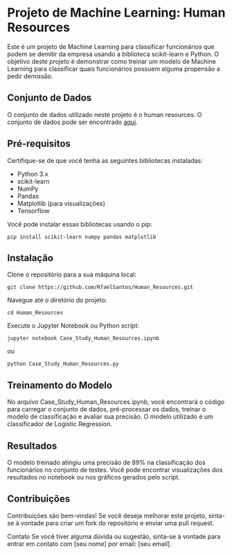 # Projeto de Machine Learning: Human Resources

Este é um projeto de Machine Learning para classificar funcionários que podem se demitir da empresa usando a biblioteca scikit-learn e Python. O objetivo deste projeto é demonstrar como treinar um modelo de Machine Learning para classificar quais funcionários possuem alguma propensão a pedir demissão.

## Conjunto de Dados
O conjunto de dados utilizado neste projeto é o human resources. O conjunto de dados pode ser encontrado [aqui](https://www.kaggle.com/pavansubhasht/ibm-hr-analytics-attrition-dataset).

## Pré-requisitos
Certifique-se de que você tenha as seguintes bibliotecas instaladas:

- Python 3.x
- scikit-learn
- NumPy
- Pandas
- Matplotlib (para visualizações)
- Tensorflow

Você pode instalar essas bibliotecas usando o pip:
```
pip install scikit-learn numpy pandas matplotlib
```
## Instalação
Clone o repositório para a sua máquina local:
```
git clone https://github.com/RfaelSantos/Human_Resources.git
```
Navegue até o diretório do projeto:
```
cd Human_Resources
```
Execute o Jupyter Notebook ou Python script:
```
jupyter notebook Case_Study_Human_Resources.ipynb
```
ou
```
python Case_Study_Human_Resources.py
```
## Treinamento do Modelo
No arquivo Case_Study_Human_Resources.ipynb, você encontrará o código para carregar o conjunto de dados, pré-processar os dados, treinar o modelo de classificação e avaliar sua precisão. O modelo utilizado é um classificador de Logistic Regression.

## Resultados
O modelo treinado atingiu uma precisão de 89% na classificação dos funcionários no conjunto de testes. Você pode encontrar visualizações dos resultados no notebook ou nos gráficos gerados pelo script.

## Contribuições
Contribuições são bem-vindas! Se você deseja melhorar este projeto, sinta-se à vontade para criar um fork do repositório e enviar uma pull request.


Contato
Se você tiver alguma dúvida ou sugestão, sinta-se à vontade para entrar em contato com [seu nome] por email: [seu email].





